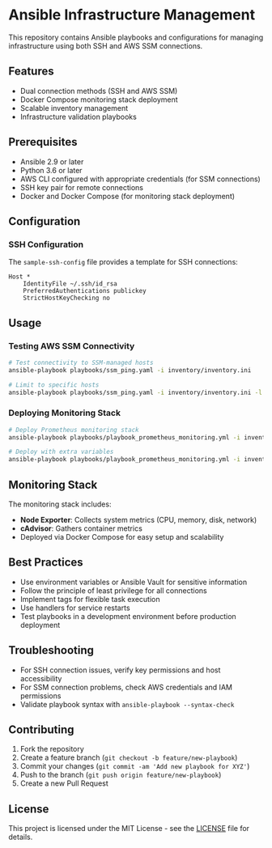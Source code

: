 # Ansible Infrastructure Management

This repository contains Ansible playbooks and configurations for managing infrastructure using both SSH and AWS SSM connections.

## Features

- Dual connection methods (SSH and AWS SSM)
- Docker Compose monitoring stack deployment
- Scalable inventory management
- Infrastructure validation playbooks

## Prerequisites

- Ansible 2.9 or later
- Python 3.6 or later
- AWS CLI configured with appropriate credentials (for SSM connections)
- SSH key pair for remote connections
- Docker and Docker Compose (for monitoring stack deployment)



## Configuration


### SSH Configuration

The `sample-ssh-config` file provides a template for SSH connections:

```
Host *
    IdentityFile ~/.ssh/id_rsa
    PreferredAuthentications publickey
    StrictHostKeyChecking no
```

## Usage

### Testing AWS SSM Connectivity

```bash
# Test connectivity to SSM-managed hosts
ansible-playbook playbooks/ssm_ping.yaml -i inventory/inventory.ini

# Limit to specific hosts
ansible-playbook playbooks/ssm_ping.yaml -i inventory/inventory.ini -l aws-instance-1
```

### Deploying Monitoring Stack

```bash
# Deploy Prometheus monitoring stack
ansible-playbook playbooks/playbook_prometheus_monitoring.yml -i inventory/inventory.ini

# Deploy with extra variables
ansible-playbook playbooks/playbook_prometheus_monitoring.yml -i inventory/inventory.ini -e "node_exporter_port=9100"
```

## Monitoring Stack

The monitoring stack includes:

- **Node Exporter**: Collects system metrics (CPU, memory, disk, network)
- **cAdvisor**: Gathers container metrics
- Deployed via Docker Compose for easy setup and scalability

## Best Practices

- Use environment variables or Ansible Vault for sensitive information
- Follow the principle of least privilege for all connections
- Implement tags for flexible task execution
- Use handlers for service restarts
- Test playbooks in a development environment before production deployment

## Troubleshooting

- For SSH connection issues, verify key permissions and host accessibility
- For SSM connection problems, check AWS credentials and IAM permissions
- Validate playbook syntax with `ansible-playbook --syntax-check`

## Contributing

1. Fork the repository
2. Create a feature branch (`git checkout -b feature/new-playbook`)
3. Commit your changes (`git commit -am 'Add new playbook for XYZ'`)
4. Push to the branch (`git push origin feature/new-playbook`)
5. Create a new Pull Request

## License

This project is licensed under the MIT License - see the [LICENSE](LICENSE) file for details.
